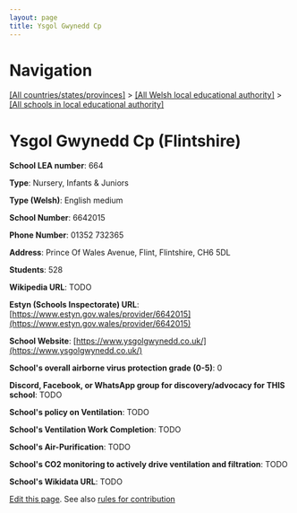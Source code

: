 ```yaml
---
layout: page
title: Ysgol Gwynedd Cp
---
```

# Navigation

[[All countries/states/provinces]](../../..) > [[All Welsh local educational authority]](../..) > [[All schools in local educational authority]](..)

# Ysgol Gwynedd Cp (Flintshire)

**School LEA number**: 664

**Type**: Nursery, Infants & Juniors

**Type (Welsh)**: English medium

**School Number**: 6642015

**Phone Number**: 01352 732365

**Address**: Prince Of Wales Avenue, Flint, Flintshire, CH6 5DL

**Students**: 528

**Wikipedia URL**: TODO

**Estyn (Schools Inspectorate) URL**: [https://www.estyn.gov.wales/provider/6642015](https://www.estyn.gov.wales/provider/6642015)

**School Website**: [https://www.ysgolgwynedd.co.uk/](https://www.ysgolgwynedd.co.uk/)

**School's overall airborne virus protection grade (0-5)**: 0

**Discord, Facebook, or WhatsApp group for discovery/advocacy for THIS school**: TODO

**School's policy on Ventilation**: TODO

**School's Ventilation Work Completion**: TODO

**School's Air-Purification**: TODO

**School's CO2 monitoring to actively drive ventilation and filtration**: TODO

**School's Wikidata URL**: TODO




[Edit this page](https://github.com/ventilate-schools/Wales/edit/prif/./Flintshire/Ysgol_Gwynedd_Cp.md). See also [rules for contribution](../../../contribution-rules/)